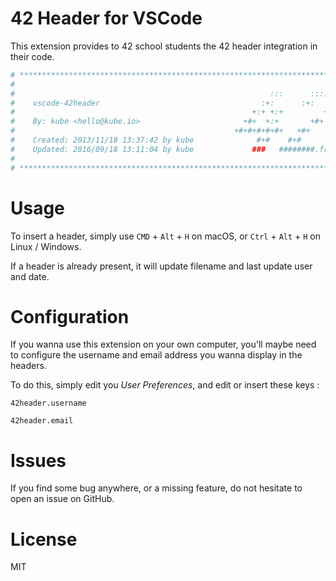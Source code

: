 # 42 Header for VSCode

This extension provides to 42 school students the 42 header integration in their code.

```bash
# **************************************************************************** #
#                                                                              #
#                                                         :::      ::::::::    #
#    vscode-42header                                    :+:      :+:    :+:    #
#                                                     +:+ +:+         +:+      #
#    By: kube <hello@kube.io>                       +#+  +:+       +#+         #
#                                                 +#+#+#+#+#+   +#+            #
#    Created: 2013/11/18 13:37:42 by kube              #+#    #+#              #
#    Updated: 2016/09/18 13:11:04 by kube             ###   ########.fr        #
#                                                                              #
# **************************************************************************** #
```

# Usage

To insert a header, simply use `CMD` + `Alt` + `H` on macOS, or `Ctrl` + `Alt` + `H` on Linux / Windows.

If a header is already present, it will update filename and last update user and date.


# Configuration

If you wanna use this extension on your own computer, you'll maybe need to configure the username and email address you wanna display in the headers.

To do this, simply edit you *User Preferences*, and edit or insert these keys :

`42header.username`

`42header.email`


# Issues

If you find some bug anywhere, or a missing feature, do not hesitate to open an issue on GitHub.


# License

MIT
